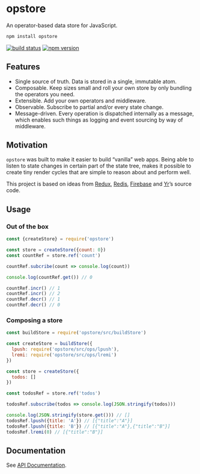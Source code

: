 # opstore

An operator-based data store for JavaScript.

```sh
npm install opstore
```

[![build status](https://img.shields.io/travis/mariuslundgard/opstore/master.svg?style=flat-square)](https://travis-ci.org/mariuslundgard/opstore)
[![npm version](https://img.shields.io/npm/v/opstore.svg?style=flat-square)](https://www.npmjs.com/package/opstore)

## Features

* Single source of truth. Data is stored in a single, immutable atom.
* Composable. Keep sizes small and roll your own store by only bundling the operators you need.
* Extensible. Add your own operators and middleware.
* Observable. Subscribe to partial and/or every state change.
* Message-driven. Every operation is dispatched internally as a message, which enables such things as logging and event
  sourcing by way of middleware.

## Motivation

`opstore` was built to make it easier to build “vanilla” web apps. Being able to listen to state changes in certain part
of the state tree, makes it possible to create tiny render cycles that are simple to reason about and perform well.

This project is based on ideas from [Redux](http://redux.js.org/), [Redis](https://redis.io/),
[Firebase](https://firebase.google.com/) and [Yr](https://www.yr.no/en)’s source code.

## Usage

### Out of the box

```js
const {createStore} = require('opstore')

const store = createStore({count: 0})
const countRef = store.ref('count')

countRef.subcribe(count => console.log(count))

console.log(countRef.get()) // 0

countRef.incr() // 1
countRef.incr() // 2
countRef.decr() // 1
countRef.decr() // 0
```

### Composing a store

```js
const buildStore = require('opstore/src/buildStore')

const createStore = buildStore({
  lpush: require('opstore/src/ops/lpush'),
  lremi: require('opstore/src/ops/lremi')
})

const store = createStore({
  todos: []
})

const todosRef = store.ref('todos')

todosRef.subscribe(todos => console.log(JSON.stringify(todos)))

console.log(JSON.stringify(store.get())) // []
todosRef.lpush({title: 'A'}) // [{"title":"A"}]
todosRef.lpush({title: 'B'}) // [{"title":"A"},{"title":"B"}]
todosRef.lremi(0) // [{"title":"B"}]
```

## Documentation

See [API Documentation](API.md).

